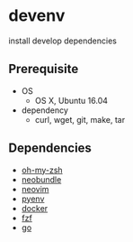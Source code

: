 # devenv

install develop dependencies 

## Prerequisite
* OS
    * OS X, Ubuntu 16.04
* dependency
    * curl, wget, git, make, tar

## Dependencies 
* [oh-my-zsh](https://github.com/robbyrussell/oh-my-zsh)
* [neobundle](https://github.com/Shougo/neobundle.vim)
* [neovim](https://neovim.io)
* [pyenv](https://github.com/pyenv/pyenv)
* [docker](https://www.docker.com)
* [fzf](https://github.com/junegunn/fzf)
* [go](https://golang.org)
